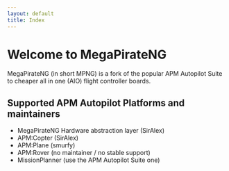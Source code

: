 ```yaml
---
layout: default
title: Index
---
```


# Welcome to MegaPirateNG

MegaPirateNG (in short MPNG) is a fork of the popular APM Autopilot Suite to cheaper all in one (AIO) flight controller boards.

## Supported APM Autopilot Platforms and maintainers

* MegaPirateNG Hardware abstraction layer (SirAlex)
* APM:Copter (SirAlex)
* APM:Plane (smurfy)
* APM:Rover (no maintainer / no stable support)
* MissionPlanner (use the APM Autopilot Suite one)

